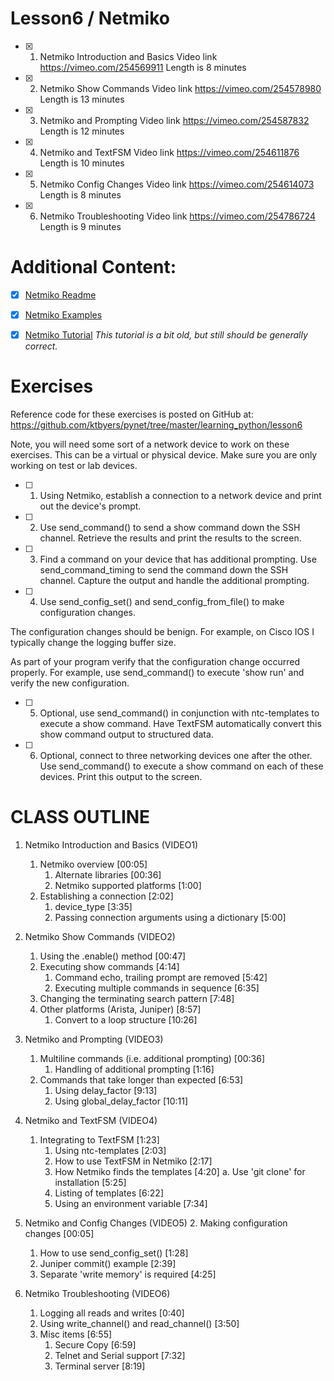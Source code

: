 # Lesson6 / Netmiko
 
- [x] 1. Netmiko Introduction and Basics
Video link https://vimeo.com/254569911
Length is 8 minutes
 
- [x] 2. Netmiko Show Commands
Video link https://vimeo.com/254578980
Length is 13 minutes
 
- [x] 3. Netmiko and Prompting
Video link https://vimeo.com/254587832
Length is 12 minutes
 
- [x] 4. Netmiko and TextFSM
Video link https://vimeo.com/254611876
Length is 10 minutes
 
- [x] 5. Netmiko Config Changes
Video link https://vimeo.com/254614073
Length is 8 minutes
 
- [x] 6. Netmiko Troubleshooting
Video link https://vimeo.com/254786724
Length is 9 minutes


# Additional Content:

- [x] [Netmiko Readme](https://github.com/ktbyers/netmiko/blob/develop/README.md)

- [x] [Netmiko Examples](https://github.com/ktbyers/netmiko/tree/develop/examples)

- [x] [Netmiko Tutorial](https://pynet.twb-tech.com/blog/automation/netmiko.html)
_This tutorial is a bit old, but still should be generally correct._


# Exercises

Reference code for these exercises is posted on GitHub at:
https://github.com/ktbyers/pynet/tree/master/learning_python/lesson6

Note, you will need some sort of a network device to work on these exercises. This can be a virtual or physical device. Make sure you are only working on test or lab devices.


- [ ] 1. Using Netmiko, establish a connection to a network device and print out the device's prompt.


- [ ] 2. Use send_command() to send a show command down the SSH channel. Retrieve the results and print the results to the screen.


- [ ] 3. Find a command on your device that has additional prompting. Use send_command_timing to send the command down the SSH channel. Capture the output and handle the additional prompting.


- [ ] 4. Use send_config_set() and send_config_from_file() to make configuration changes. 

The configuration changes should be benign. For example, on Cisco IOS I typically change the logging buffer size. 

As part of your program verify that the configuration change occurred properly. For example, use send_command() to execute 'show run' and verify the new configuration.


- [ ] 5. Optional, use send_command() in conjunction with ntc-templates to execute a show command. Have TextFSM automatically convert this show command output to structured data.


- [ ] 6. Optional, connect to three networking devices one after the other. Use send_command() to execute a show command on each of these devices. Print this output to the screen.


# CLASS OUTLINE

1. Netmiko Introduction and Basics (VIDEO1)
   1. Netmiko overview   [00:05]
      1. Alternate libraries   [00:36]
      2. Netmiko supported platforms   [1:00]
   2. Establishing a connection   [2:02]
      1. device_type   [3:35]
      2. Passing connection arguments using a dictionary   [5:00]
 
2. Netmiko Show Commands (VIDEO2)
   1. Using the .enable() method   [00:47]
   2. Executing show commands   [4:14]
      1. Command echo, trailing prompt are removed   [5:42]
      2. Executing multiple commands in sequence   [6:35]
   3. Changing the terminating search pattern   [7:48]
   4. Other platforms (Arista, Juniper)   [8:57]
      1. Convert to a loop structure   [10:26]
 
3. Netmiko and Prompting (VIDEO3)
   1. Multiline commands (i.e. additional prompting)   [00:36]
      1. Handling of additional prompting   [1:16]
   2. Commands that take longer than expected   [6:53]
      1. Using delay_factor   [9:13]
      2. Using global_delay_factor   [10:11]
 
4. Netmiko and TextFSM (VIDEO4)
   1. Integrating to TextFSM   [1:23]
      1. Using ntc-templates   [2:03]
      2. How to use TextFSM in Netmiko   [2:17]
      3. How Netmiko finds the templates   [4:20]
         a. Use 'git clone' for installation   [5:25]
      4. Listing of templates   [6:22]
      5. Using an environment variable   [7:34]
 
5. Netmiko and Config Changes (VIDEO5)
   2. Making configuration changes   [00:05]
      1. How to use send_config_set()   [1:28]
      2. Juniper commit() example   [2:39]
      3. Separate 'write memory' is required   [4:25]

6. Netmiko Troubleshooting (VIDEO6)
   1. Logging all reads and writes   [0:40]
   2. Using write_channel() and read_channel()   [3:50]
   3. Misc items   [6:55]
      1. Secure Copy   [6:59]
      2. Telnet and Serial support   [7:32]
      3. Terminal server   [8:19]
